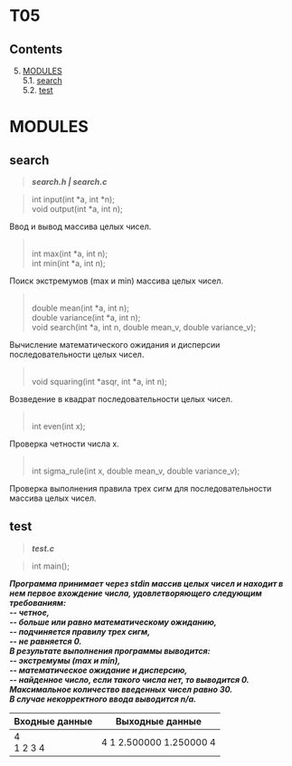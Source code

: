 # T05
## Contents

5. [MODULES](#modules) \
 5.1.  [search](#search) \
 5.2.  [test](#test)


# MODULES

## search

>***search.h | search.c***

> int input(int *a, int *n);
> <br/> void output(int *a, int n);

Ввод и вывод массива целых чисел.

> <br/> int max(int *a, int n);
> <br/> int min(int *a, int n);

Поиск экстремумов (max и min) массива целых чисел.

> <br/> double mean(int *a, int n);
> <br/> double variance(int *a, int n);
> <br/> void search(int *a, int n, double mean_v, double variance_v);

Вычисление математического ожидания и дисперсии последовательности целых чисел.
 
> <br/> void squaring(int *asqr, int *a, int n);

Возведение в квадрат последовательности целых чисел.

> <br/> int even(int x);

Проверка четности числа х.

> <br/> int sigma_rule(int x, double mean_v, double variance_v);

Проверка выполнения правила трех сигм для последовательности массива целых чисел.

## test

>***test.c***

> int main();

***Программа принимает через stdin массив целых чисел и находит в нем первое вхождение числа, удовлетворяющего следующим требованиям: 
<br/> -- четное,
<br/> -- больше или равно математическому ожиданию, 
<br/> -- подчиняется правилу трех сигм,
<br/> -- не равняется 0. 
<br/>В результате выполнения программы выводится:
<br/> -- экстремумы (max и min), 
<br/> -- математическое ожидание и дисперсию,
<br/> -- найденное число, если такого числа нет, то выводится 0. 
<br/>Максимальное количество введенных чисел равно 30. 
<br/>В случае некорректного ввода выводится n/a.***

| Входные данные | Выходные данные |
| ------ | ------ |
| 4<br/>1 2 3 4 | 4 1 2.500000 1.250000 4 |

